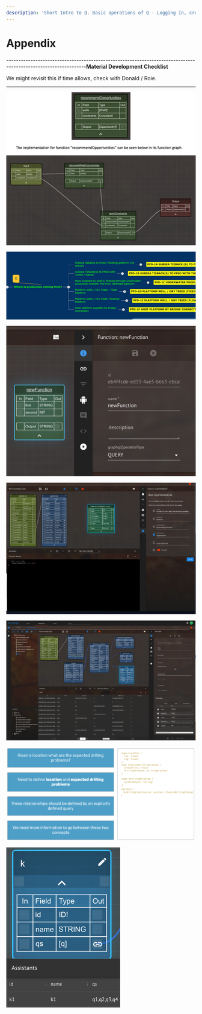 ```yaml
---
description: 'Short Intro to Q. Basic operations of Q - Logging in, creating a workspace'
---
```


# Appendix

---------------------------------------------------------------------------------------------------------------**Material Development Checklist**

We might revisit this if time allows, check with Donald / Roie. 

---------------------------------------------------------------------------------------------------------------

![](../../../.gitbook/assets/image%20%2833%29.png)

![](../../../.gitbook/assets/image%20%2837%29.png)

![](../../../.gitbook/assets/image%20%2823%29.png)

![](../../../.gitbook/assets/image%20%2846%29.png)

![](../../../.gitbook/assets/image%20%2882%29.png)

![](../../../.gitbook/assets/image%20%2889%29.png)

![](../../../.gitbook/assets/image%20%2815%29.png)

